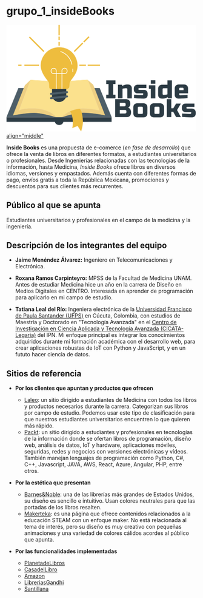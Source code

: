 # grupo_1_insideBooks

<a href="logo">
    <img src="https://github.com/JaimeMenendez/grupo_1_ebooks/blob/main/design/logoWS/Logo.png" alt="Logo del sitio web" width="500"> align="middle"
</a>

**Inside Books** es una propuesta de e-comerce (*en fase de desarrollo*) que ofrece la venta de libros en diferentes formatos, a estudiantes universitarios o profesionales. Desde Ingenierías relacionadas con las tecnologías de la información, hasta Medicina, *Inside Books* ofrece libros en diversos idiomas, versiones y empastados. Además cuenta con diferentes formas de pago, envíos gratis a toda la República Mexicana, promociones y descuentos para sus clientes más recurrentes.

## Público al que se apunta

Estudiantes universitarios y profesionales en el campo de la medicina y la ingeniería.
## Descripción de los integrantes del equipo

- **Jaime Menéndez Álvarez:** Ingeniero en Telecomunicaciones y Electrónica.

- **Roxana Ramos Carpinteyro:** MPSS de la Facultad de Medicina UNAM. Antes de estudiar Medicina hice un año en la carrera de Diseño en Medios Digitales en CENTRO. Interesada en aprender de programación para aplicarlo en mi campo de estudio.

- **Tatiana Leal del Río:** Ingeniera electrónica de la [Universidad Francisco de Paula Santander (UFPS)](https://ww2.ufps.edu.co/) en Cúcuta, Colombia, con estudios de Maestría y Doctorado en "Tecnología Avanzada" en el [Centro de Investigación en Ciencia Aplicada y Tecnología Avanzada (CICATA-Legaria)](https://www.google.com/search?client=firefox-b-d&q=cicata+legaria) del IPN. Mi enfoque principal es integrar los conocimientos adquiridos durante mi formación académica con el desarrollo web, para crear aplicaciones robustas de IoT con Python y JavaScript, y en un fututo hacer ciencia de datos.

## Sitios de referencia

- **Por los clientes que apuntan y productos que ofrecen**
    * [Laleo](https://www.laleo.com/libros-c-127.html): un sitio dirigido a estudiantes de Medicina con todos los libros y productos necesarios durante la carrera. Categorizan sus libros por campo de estudio. Podemos usar este tipo de clasificación para que nuestros estudiantes universitarios encuentren lo que quieren más rápido.
    * [Packt](https://www.packtpub.com/): un sitio dirigido a estudiantes y profesionales en tecnologías de la información donde se ofertan libros de programación, diseño web, análisis de datos, IoT y hardware, aplicaciones móviles, seguridas, redes y negocios con versiones electrónicas y vídeos. También manejan lenguajes de programación como Python, C#, C++, Javascript, JAVA, AWS, React, Azure, Angular, PHP, entre otros.

- **Por la estética que presentan**
    * [Barnes&Noble](https://www.barnesandnoble.com): una de las librerías más grandes de Estados Unidos, su diseño es sencillo e intuitivo. Usan colores neutrales para que las portadas de los libros resalten.
    * [Makerteka](https://makerteca.net/): es una página que ofrece contenidos relacionados a la educación STEAM con un enfoque maker. No está relacionada al tema de interés, pero su diseño es muy creativo con pequeñas animaciones y una variedad de colores cálidos acordes al público que apunta. 

- **Por las funcionalidades implementadas**
    * [PlanetadeLibros](https://www.planetadelibros.com/libros-ebooks)
    * [CasadelLibro](https://latam.casadellibro.com/ebooks)
    * [Amazon](https://www.amazon.com.mx/ebooks-kindle/b?ie=UTF8&node=6507977011)
    * [LibreriasGandhi](https://www.gandhi.com.mx/)
    * [Santillana](https://www.santillana.com.mx/profesores/)
